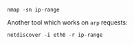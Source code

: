 ```
nmap -sn ip-range
```

Another tool which works on `arp` requests:
```
netdiscover -i eth0 -r ip-range
```
